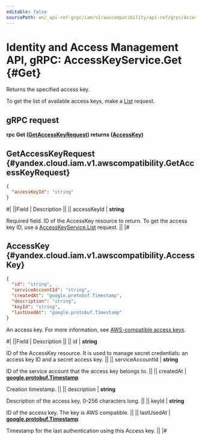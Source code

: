 ```yaml
---
editable: false
sourcePath: en/_api-ref-grpc/iam/v1/awscompatibility/api-ref/grpc/AccessKey/get.md
---
```


# Identity and Access Management API, gRPC: AccessKeyService.Get {#Get}

Returns the specified access key.

To get the list of available access keys, make a [List](/docs/iam/api-ref/grpc/AccessKey/list#List) request.

## gRPC request

**rpc Get ([GetAccessKeyRequest](#yandex.cloud.iam.v1.awscompatibility.GetAccessKeyRequest)) returns ([AccessKey](#yandex.cloud.iam.v1.awscompatibility.AccessKey))**

## GetAccessKeyRequest {#yandex.cloud.iam.v1.awscompatibility.GetAccessKeyRequest}

```json
{
  "accessKeyId": "string"
}
```

#|
||Field | Description ||
|| accessKeyId | **string**

Required field. ID of the AccessKey resource to return.
To get the access key ID, use a [AccessKeyService.List](/docs/iam/api-ref/grpc/AccessKey/list#List) request. ||
|#

## AccessKey {#yandex.cloud.iam.v1.awscompatibility.AccessKey}

```json
{
  "id": "string",
  "serviceAccountId": "string",
  "createdAt": "google.protobuf.Timestamp",
  "description": "string",
  "keyId": "string",
  "lastUsedAt": "google.protobuf.Timestamp"
}
```

An access key.
For more information, see [AWS-compatible access keys](/docs/iam/concepts/authorization/access-key).

#|
||Field | Description ||
|| id | **string**

ID of the AccessKey resource.
It is used to manage secret credentials: an access key ID and a secret access key. ||
|| serviceAccountId | **string**

ID of the service account that the access key belongs to. ||
|| createdAt | **[google.protobuf.Timestamp](https://developers.google.com/protocol-buffers/docs/reference/google.protobuf#timestamp)**

Creation timestamp. ||
|| description | **string**

Description of the access key. 0-256 characters long. ||
|| keyId | **string**

ID of the access key.
The key is AWS compatible. ||
|| lastUsedAt | **[google.protobuf.Timestamp](https://developers.google.com/protocol-buffers/docs/reference/google.protobuf#timestamp)**

Timestamp for the last authentication using this Access key. ||
|#